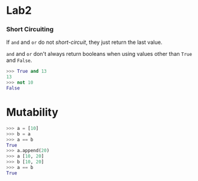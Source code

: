 # Lab2
### Short Circuiting

If `and` and `or` do not *short-circuit*, they just return the last value.

 `and` and `or` don't always return booleans when using values other than `True` and `False`.

```python
>>> True and 13
13
>>> not 10
False
```



# Mutability



```python
>>> a = [10] 
>>> b = a 
>>> a == b 
True 
>>> a.append(20) 
>>> a [10, 20] 
>>> b [10, 20] 
>>> a == b 
True
```

